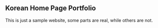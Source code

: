 ## Korean Home Page Portfolio

This is just a sample website, some parts are real, while others are not.